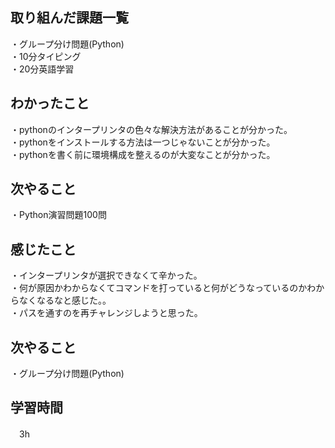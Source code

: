 ## 取り組んだ課題一覧
・グループ分け問題(Python)
<br>・10分タイピング
<br>・20分英語学習


## わかったこと
・pythonのインタープリンタの色々な解決方法があることが分かった。
<br>・pythonをインストールする方法は一つじゃないことが分かった。
<br>・pythonを書く前に環境構成を整えるのが大変なことが分かった。
## 次やること
・Python演習問題100問

## 感じたこと
・インタープリンタが選択できなくて辛かった。
<br>・何が原因かわからなくてコマンドを打っていると何がどうなっているのかわからなくなるなと感じた。。
<br>・パスを通すのを再チャレンジしようと思った。
## 次やること
・グループ分け問題(Python)

## 学習時間
　3h
